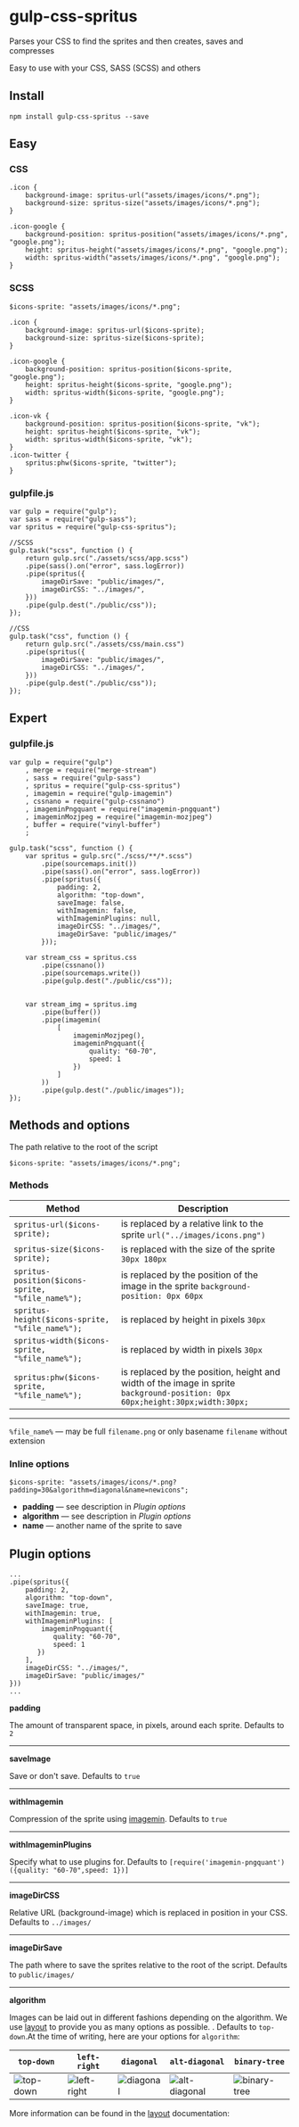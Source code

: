 # gulp-css-spritus

Parses your CSS to find the sprites and then creates, saves and compresses

Easy to use with your CSS, SASS (SCSS) and others

## Install
```
npm install gulp-css-spritus --save
```

## Easy
### CSS
```
.icon {
    background-image: spritus-url("assets/images/icons/*.png");
    background-size: spritus-size("assets/images/icons/*.png");
}

.icon-google {
    background-position: spritus-position("assets/images/icons/*.png", "google.png");
    height: spritus-height("assets/images/icons/*.png", "google.png");
    width: spritus-width("assets/images/icons/*.png", "google.png");
}
```
### SCSS
```
$icons-sprite: "assets/images/icons/*.png";

.icon {
    background-image: spritus-url($icons-sprite);
    background-size: spritus-size($icons-sprite);
}

.icon-google {
    background-position: spritus-position($icons-sprite, "google.png");
    height: spritus-height($icons-sprite, "google.png");
    width: spritus-width($icons-sprite, "google.png");
}

.icon-vk {
    background-position: spritus-position($icons-sprite, "vk");
    height: spritus-height($icons-sprite, "vk");
    width: spritus-width($icons-sprite, "vk");
}
.icon-twitter {
    spritus:phw($icons-sprite, "twitter");
}
```
### gulpfile.js
```
var gulp = require("gulp");
var sass = require("gulp-sass");
var spritus = require("gulp-css-spritus");

//SCSS
gulp.task("scss", function () {
    return gulp.src("./assets/scss/app.scss")
    .pipe(sass().on("error", sass.logError))
    .pipe(spritus({
        imageDirSave: "public/images/",
        imageDirCSS: "../images/",
    }))
    .pipe(gulp.dest("./public/css"));
});

//CSS
gulp.task("css", function () {
    return gulp.src("./assets/css/main.css")
    .pipe(spritus({
        imageDirSave: "public/images/",
        imageDirCSS: "../images/",
    }))
    .pipe(gulp.dest("./public/css"));
});
```
## Expert
### gulpfile.js
```
var gulp = require("gulp")
    , merge = require("merge-stream")
    , sass = require("gulp-sass")
    , spritus = require("gulp-css-spritus")
    , imagemin = require("gulp-imagemin")
    , cssnano = require("gulp-cssnano")
    , imageminPngquant = require("imagemin-pngquant")
    , imageminMozjpeg = require("imagemin-mozjpeg")
    , buffer = require("vinyl-buffer")
    ;

gulp.task("scss", function () {
    var spritus = gulp.src("./scss/**/*.scss")
        .pipe(sourcemaps.init())
        .pipe(sass().on("error", sass.logError))
        .pipe(spritus({
            padding: 2,
            algorithm: "top-down",
            saveImage: false,
            withImagemin: false,
            withImageminPlugins: null,
            imageDirCSS: "../images/",
            imageDirSave: "public/images/"
        }));
    
    var stream_css = spritus.css
        .pipe(cssnano())
        .pipe(sourcemaps.write())
        .pipe(gulp.dest("./public/css"));
        
        
    var stream_img = spritus.img
        .pipe(buffer())
        .pipe(imagemin(
            [
                imageminMozjpeg(),
                imageminPngquant({
                    quality: "60-70",
                    speed: 1
                })
            ]
        ))
        .pipe(gulp.dest("./public/images"));
});
```

## Methods and options
The path relative to the root of the script
```
$icons-sprite: "assets/images/icons/*.png";
```

### Methods

Method | Description
------ | -----------
`spritus-url($icons-sprite);` | is replaced by a relative link to the sprite `url("../images/icons.png")`
`spritus-size($icons-sprite);` | is replaced with the size of the sprite `30px 180px`
`spritus-position($icons-sprite, "%file_name%");` | is replaced by the position of the image in the sprite `background-position: 0px 60px`
`spritus-height($icons-sprite, "%file_name%");` | is replaced by height in pixels `30px`
`spritus-width($icons-sprite, "%file_name%");` | is replaced by width in pixels `30px`
`spritus:phw($icons-sprite, "%file_name%");` | is replaced by the position, height and width of the image in sprite `background-position: 0px 60px;height:30px;width:30px;`
***
`%file_name%` — may be full `filename.png` or only basename `filename` without extension

### Inline options
```
$icons-sprite: "assets/images/icons/*.png?padding=30&algorithm=diagonal&name=newicons";
```
- **padding** — see description in *Plugin options*
- **algorithm** — see description in *Plugin options*
- **name** — another name of the sprite to save


## Plugin options
```
...
.pipe(spritus({
    padding: 2,
    algorithm: "top-down",
    saveImage: true,
    withImagemin: true,
    withImageminPlugins: [
        imageminPngquant({
           quality: "60-70",
           speed: 1
       })
    ],
    imageDirCSS: "../images/",
    imageDirSave: "public/images/"
}))
...
``` 
**padding** 

The amount of transparent space, in pixels, around each sprite. Defaults to `2`

***
**saveImage**

Save or don't save. Defaults to `true`

***
**withImagemin**

Compression of the sprite using [imagemin][]. Defaults to `true`

***
**withImageminPlugins** 

Specify what to use plugins for. Defaults to `[require('imagemin-pngquant')({quality: "60-70",speed: 1})]`

***
**imageDirCSS**

Relative URL (background-image) which is replaced in position in your CSS. Defaults to `../images/`


***
**imageDirSave**

The path where to save the sprites relative to the root of the script. Defaults to `public/images/`

***
**algorithm**

Images can be laid out in different fashions depending on the algorithm. We use [layout][] to provide you as many options as possible. . Defaults to `top-down`.At the time of writing, here are your options for `algorithm`:

[layout]: https://github.com/twolfson/layout
[imagemin]: https://github.com/imagemin/imagemin

|         `top-down`        |          `left-right`         |         `diagonal`        |           `alt-diagonal`          |          `binary-tree`          |
|---------------------------|-------------------------------|---------------------------|-----------------------------------|---------------------------------|
| ![top-down][top-down-img] | ![left-right][left-right-img] | ![diagonal][diagonal-img] | ![alt-diagonal][alt-diagonal-img] | ![binary-tree][binary-tree-img] |

[top-down-img]: https://raw.githubusercontent.com/twolfson/layout/2.0.2/docs/top-down.png
[left-right-img]: https://raw.githubusercontent.com/twolfson/layout/2.0.2/docs/left-right.png
[diagonal-img]: https://raw.githubusercontent.com/twolfson/layout/2.0.2/docs/diagonal.png
[alt-diagonal-img]: https://raw.githubusercontent.com/twolfson/layout/2.0.2/docs/alt-diagonal.png
[binary-tree-img]: https://raw.githubusercontent.com/twolfson/layout/2.0.2/docs/binary-tree.png

More information can be found in the [layout][] documentation:



